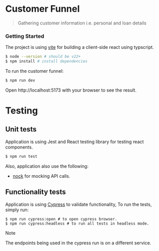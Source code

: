 # Customer Funnel

> Gathering customer information i.e. personal and loan details

### Getting Started

The project is using [vite](https://vite.dev/guide/) for building a client-side react using typscript.

```bash
$ node --version # should be v22+
$ npm install # install dependencies
```

To run the customer funnel:

```bash
$ npm run dev
```

Open http://localhost:5173 with your browser to see the result.

# Testing

## Unit tests

Application is using Jest and React testing library for testing react components.

```bash
$ npm run test
```

Also, application also use the following:

- [nock](https://github.com/nock/nock) for mocking API calls.

## Functionality tests

Application is using [Cypress](https://www.cypress.io/) to validate functionality, To run the tests, simply run:

```
$ npm run cypress:open # to open cypress browser.
$ npm run cypress:headless # to run all tests in headless mode.
```

> [!NOTE]
> The endpoints being used in the cypress run is on a different service.

